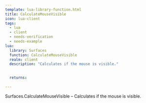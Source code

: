 ```yaml
---
template: lua-library-function.html
title: CalculateMouseVisible
icon: lua-client
tags:
  - lua
  - client
  - needs-verification
  - needs-example
lua:
  library: Surfaces
  function: CalculateMouseVisible
  realm: client
  description: "Calculates if the mouse is visible."
  
  
  returns:
    
---
```


<div class="lua__search__keywords">
Surfaces.CalculateMouseVisible &#x2013; Calculates if the mouse is visible.
</div>
